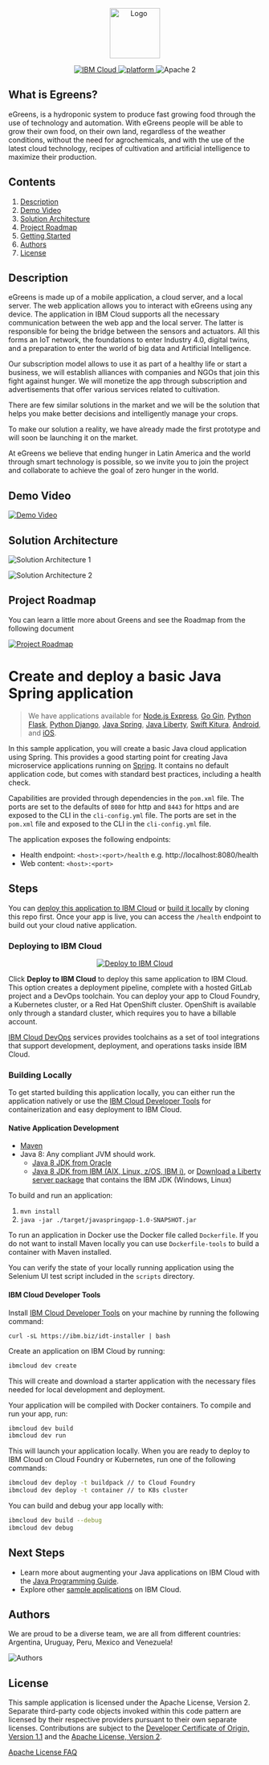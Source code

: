 <p align="center">
    <a href="https://cloud.ibm.com">
        <img src="https://i.postimg.cc/QML33b54/e-Greens-logo.png" height="100" alt="Logo">
    </a>
</p>


<p align="center">
    <a href="https://cloud.ibm.com">
    <img src="https://img.shields.io/badge/IBM%20Cloud-powered-blue.svg" alt="IBM Cloud">
    </a>
    <a href="https://www.ibm.com/developerworks/learn/java/">
    <img src="https://img.shields.io/badge/platform-java-lightgrey.svg?style=flat" alt="platform">
    </a>
    <img src="https://img.shields.io/badge/license-Apache2-blue.svg?style=flat" alt="Apache 2">
</p>

## What is Egreens? ##

eGreens, is a hydroponic system to produce fast growing food through the use of technology and automation. With eGreens people will be able to grow their own food, on their own land, regardless of the weather conditions, without the need for agrochemicals, and with the use of the latest cloud technology, recipes of cultivation and artificial intelligence to maximize their production.

## Contents 

01. [Description](#Description)
02. [Demo Video](#Demo-Video)
03. [Solution Architecture](#Solution-Architecture)
04. [Project Roadmap](#Project-Roadmap)
05. [Getting Started](#Getting-Started)
06. [Authors](#Authors)
07. [License](License)

## Description <a name="Description"></a>

eGreens is made up of a mobile application, a cloud server, and a local server. The web application allows you to interact with eGreens using any device. The application in IBM Cloud supports all the necessary communication between the web app and the local server. The latter is responsible for being the bridge between the sensors and actuators. All this forms an IoT network, the foundations to enter Industry 4.0, digital twins, and a preparation to enter the world of big data and Artificial Intelligence.

Our subscription model allows  to use it as part of a healthy life or start a business, we will establish alliances with companies and NGOs that join this fight against hunger. We will monetize the app through subscription and advertisements that offer various services related to cultivation.

There are few similar solutions in the market and we will be the solution that helps you make better decisions and intelligently manage your crops.

To make our solution a reality, we have already made the first prototype and will soon be launching it on the market.

At eGreens we believe that ending hunger in Latin America and the world through smart technology is possible, so we invite you to join the project and collaborate to achieve the goal of zero hunger in the world.


## Demo Video <a name="Demo-Video"></a>
[![Demo Video](https://imgur.com/1arEPXm.png)](https://www.youtube.com/watch?v=l_jXrAoHCAs&ab_channel=eGreens "DEMO VIDEO")


## Solution Architecture <a name="Solution-Architecture"></a>
![Solution Architecture 1](https://imgur.com/bm05pnF.png)

![Solution Architecture 2](https://imgur.com/mcFHNY8.png)

## Project Roadmap <a name="Project-Roadma"></a>

You can learn a little more about Greens and see the Roadmap from the following document

[![Project Roadmap](https://imgur.com/NsSYMSh.png)](https://drive.google.com/file/d/1qD3RxIvPAh29LkDErEJ0FXtV82ebh9W0/view?usp=sharing "Project Roadmap")


# Create and deploy a basic Java Spring application <a name="Getting-Started"></a>

> We have applications available for [Node.js Express](https://github.com/IBM/node-express-app), [Go Gin](https://github.com/IBM/go-gin-app), [Python Flask](https://github.com/IBM/python-flask-app), [Python Django](https://github.com/IBM/python-django-app), [Java Spring](https://github.com/IBM/java-spring-app), [Java Liberty](https://github.com/IBM/java-liberty-app), [Swift Kitura](https://github.com/IBM/swift-kitura-app), [Android](https://github.com/IBM/android-app), and [iOS](https://github.com/IBM/ios-app).

In this sample application, you will create a basic Java cloud application using Spring. This provides a good starting point for creating Java microservice applications running on [Spring](https://spring.io/). It contains no default application code, but comes with standard best practices, including a health check.

Capabilities are provided through dependencies in the `pom.xml` file. The ports are set to the defaults of `8080` for http and `8443` for https and are exposed to the CLI in the `cli-config.yml` file. The ports are set in the `pom.xml` file and exposed to the CLI in the `cli-config.yml` file.

The application exposes the following endpoints:
* Health endpoint: `<host>:<port>/health` e.g. http://localhost:8080/health
* Web content: `<host>:<port>`

## Steps

You can [deploy this application to IBM Cloud](https://cloud.ibm.com/developer/appservice/starter-kits/java-spring-app) or [build it locally](#building-locally) by cloning this repo first. Once your app is live, you can access the `/health` endpoint to build out your cloud native application.

### Deploying to IBM Cloud

<p align="center">
    <a href="https://cloud.ibm.com/developer/appservice/starter-kits/java-spring-app">
    <img src="https://cloud.ibm.com/devops/setup/deploy/button_x2.png" alt="Deploy to IBM Cloud">
    </a>
</p>

Click **Deploy to IBM Cloud** to deploy this same application to IBM Cloud. This option creates a deployment pipeline, complete with a hosted GitLab project and a DevOps toolchain. You can deploy your app to Cloud Foundry, a Kubernetes cluster, or a Red Hat OpenShift cluster. OpenShift is available only through a standard cluster, which requires you to have a billable account.

[IBM Cloud DevOps](https://www.ibm.com/cloud/devops) services provides toolchains as a set of tool integrations that support development, deployment, and operations tasks inside IBM Cloud.

### Building Locally

To get started building this application locally, you can either run the application natively or use the [IBM Cloud Developer Tools](https://cloud.ibm.com/docs/cli?topic=cloud-cli-getting-started) for containerization and easy deployment to IBM Cloud.

#### Native Application Development

* [Maven](https://maven.apache.org/install.html)
* Java 8: Any compliant JVM should work.
  * [Java 8 JDK from Oracle](http://www.oracle.com/technetwork/java/javase/downloads/index.html)
  * [Java 8 JDK from IBM (AIX, Linux, z/OS, IBM i)](http://www.ibm.com/developerworks/java/jdk/),
    or [Download a Liberty server package](https://developer.ibm.com/assets/wasdev/#filter/assetTypeFilters=PRODUCT)
    that contains the IBM JDK (Windows, Linux)

To build and run an application:

1. `mvn install`
2. `java -jar ./target/javaspringapp-1.0-SNAPSHOT.jar`

To run an application in Docker use the Docker file called `Dockerfile`. If you do not want to install Maven locally you can use `Dockerfile-tools` to build a container with Maven installed.

You can verify the state of your locally running application using the Selenium UI test script included in the `scripts` directory.

#### IBM Cloud Developer Tools

Install [IBM Cloud Developer Tools](https://cloud.ibm.com/docs/cli?topic=cloud-cli-getting-started) on your machine by running the following command:
```
curl -sL https://ibm.biz/idt-installer | bash
```

Create an application on IBM Cloud by running:

```bash
ibmcloud dev create
```

This will create and download a starter application with the necessary files needed for local development and deployment.

Your application will be compiled with Docker containers. To compile and run your app, run:

```bash
ibmcloud dev build
ibmcloud dev run
```

This will launch your application locally. When you are ready to deploy to IBM Cloud on Cloud Foundry or Kubernetes, run one of the following commands:

```bash
ibmcloud dev deploy -t buildpack // to Cloud Foundry
ibmcloud dev deploy -t container // to K8s cluster
```

You can build and debug your app locally with:

```bash
ibmcloud dev build --debug
ibmcloud dev debug
```

## Next Steps
* Learn more about augmenting your Java applications on IBM Cloud with the [Java Programming Guide](https://cloud.ibm.com/docs/java?topic=java-getting-started).
* Explore other [sample applications](https://cloud.ibm.com/developer/appservice/starter-kits) on IBM Cloud.

## Authors <a name="Authors"></a>

We are proud to be a diverse team, we are all from different countries: Argentina, Uruguay, Peru, Mexico and Venezuela!

![Authors](https://imgur.com/8p3DiO5.png)

## License <a name="License"></a>

This sample application is licensed under the Apache License, Version 2. Separate third-party code objects invoked within this code pattern are licensed by their respective providers pursuant to their own separate licenses. Contributions are subject to the [Developer Certificate of Origin, Version 1.1](https://developercertificate.org/) and the [Apache License, Version 2](https://www.apache.org/licenses/LICENSE-2.0.txt).

[Apache License FAQ](https://www.apache.org/foundation/license-faq.html#WhatDoesItMEAN)
